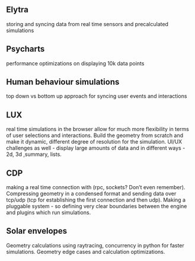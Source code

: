 ## Elytra
storing and syncing data from real time sensors and precalculated simulations

## Psycharts
performance optimizations on displaying 10k data points

## Human behaviour simulations
top down vs bottom up approach for syncing user events and interactions


## LUX
real time simulations in the browser allow for much more flexibility in terms of user selections and interactions. Build the geometry from scratch and make it dynamic, different degree of resolution for the simulation. UI/UX challenges as well - display large amounts of data and in different ways - 2d, 3d ,summary, lists.

## CDP
making a real time connection with (rpc, sockets? Don’t even remember). Compressing geometry in a condensed format and sending data over tcp/udp (tcp for establishing the first connection and then udp). Making a pluggable system - so defining very clear boundaries between the engine and plugins which run simulations. 

## Solar envelopes
Geometry calculations using raytracing, concurrency in python for faster simulations. Geometry edge cases and calculation optimizations.